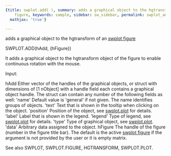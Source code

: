 ```yaml
---
{title: swplot.add( ), summary: adds a graphical object to the hgtransform of an swplot
    figure, keywords: sample, sidebar: sw_sidebar, permalink: swplot_add.html, folder: swplot,
  mathjax: 'true'}

---
```

adds a graphical object to the hgtransform of an [swplot figure](swplot_figure.html)
 
SWPLOT.ADD(hAdd, {hFigure})
 
It adds a graphical object to the hgtransform object of the figure to
enable continuous rotation with the mouse.
 
Input:
 
hAdd      Either vector of the handles of the graphical objects, or
          struct with dimensions of [1 nObject] with a handle field each
          contains a graphical object handle. The struct can contain any
          number of the following fields as well:
              'name'      Default value is 'general' if not given. The
                          name identifies groups of objects.
              'text'      Text that is shown in the tooltip when clicking
                          on the object.
              'position'  Position of the object, see [swplot.plot](swplot_plot.html) for
                          details.
              'label'     Label that is shown in the legend.
              'legend'    Type of legend, see [swplot.plot](swplot_plot.html) for details.
              'type'      Type of graphical object, see [swplot.plot](swplot_plot.html).
              'data'      Arbitrary data assigned to the object.
hFigure   The handle of the figure (number in the figure title bar). The
          default is the active [swplot figure](swplot_figure.html) if the argument is not
          provided by the user or it is empty matrix.
 
See also SWPLOT, SWPLOT.FIGURE, HGTRANSFORM, SWPLOT.PLOT.
 

